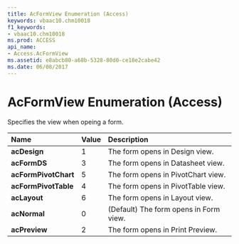 ```yaml
---
title: AcFormView Enumeration (Access)
keywords: vbaac10.chm10018
f1_keywords:
- vbaac10.chm10018
ms.prod: ACCESS
api_name:
- Access.AcFormView
ms.assetid: e8abcb80-a68b-5328-80d0-ce18e2cabe42
ms.date: 06/08/2017
---
```



# AcFormView Enumeration (Access)

Specifies the view when opeing a form.



|**Name**|**Value**|**Description**|
|:-----|:-----|:-----|
|**acDesign**|1|The form opens in Design view.|
|**acFormDS**|3|The form opens in Datasheet view.|
|**acFormPivotChart**|5|The form opens in PivotChart view.|
|**acFormPivotTable**|4|The form opens in PivotTable view.|
|**acLayout**|6|The form opens in Layout view.|
|**acNormal**|0|(Default) The form opens in Form view.|
|**acPreview**|2|The form opens in Print Preview.|

